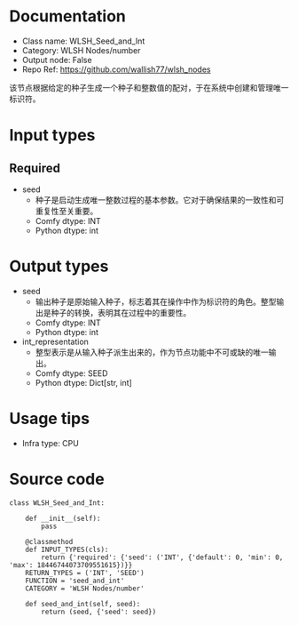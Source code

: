 # Documentation
- Class name: WLSH_Seed_and_Int
- Category: WLSH Nodes/number
- Output node: False
- Repo Ref: https://github.com/wallish77/wlsh_nodes

该节点根据给定的种子生成一个种子和整数值的配对，于在系统中创建和管理唯一标识符。

# Input types
## Required
- seed
    - 种子是启动生成唯一整数过程的基本参数。它对于确保结果的一致性和可重复性至关重要。
    - Comfy dtype: INT
    - Python dtype: int

# Output types
- seed
    - 输出种子是原始输入种子，标志着其在操作中作为标识符的角色。整型输出是种子的转换，表明其在过程中的重要性。
    - Comfy dtype: INT
    - Python dtype: int
- int_representation
    - 整型表示是从输入种子派生出来的，作为节点功能中不可或缺的唯一输出。
    - Comfy dtype: SEED
    - Python dtype: Dict[str, int]

# Usage tips
- Infra type: CPU

# Source code
```
class WLSH_Seed_and_Int:

    def __init__(self):
        pass

    @classmethod
    def INPUT_TYPES(cls):
        return {'required': {'seed': ('INT', {'default': 0, 'min': 0, 'max': 18446744073709551615})}}
    RETURN_TYPES = ('INT', 'SEED')
    FUNCTION = 'seed_and_int'
    CATEGORY = 'WLSH Nodes/number'

    def seed_and_int(self, seed):
        return (seed, {'seed': seed})
```